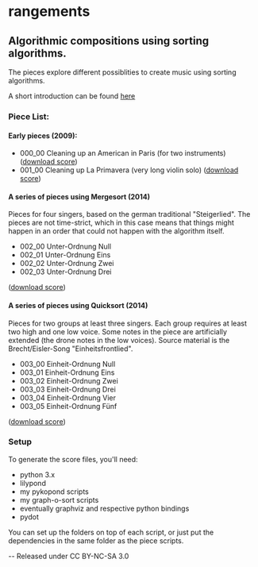 # rangements

## Algorithmic compositions using sorting algorithms.

The pieces explore different possiblities to create music using sorting algorithms.

A short introduction can be found [here](http://www.parkellipsen.de/files/rangements.pdf)

### Piece List:

#### Early pieces (2009):
* 000_00 Cleaning up an American in Paris (for two instruments) ([download score](http://www.parkellipsen.de/files/000_cleaning_up_an_american_in_paris.zip))
* 001_00 Cleaning up La Primavera (very long violin solo) ([download score](http://www.parkellipsen.de/files/001_cleaning_up_la_primavera.zip))

#### A series of pieces using Mergesort (2014)
Pieces for four singers, based on the german traditional "Steigerlied".
The pieces are not time-strict, which in this case means that things might
happen in an order that could not happen with the algorithm itself.

* 002_00 Unter-Ordnung Null
* 002_01 Unter-Ordnung Eins
* 002_02 Unter-Ordnung Zwei
* 002_03 Unter-Ordnung Drei

([download score](http://www.parkellipsen.de/files/002_Unter-Ordnung.zip))

#### A series of pieces using Quicksort (2014)
Pieces for two groups at least three singers. Each group requires at least two high and one low voice.
Some notes in the piece are artificially extended (the drone notes in the low voices).
Source material is the Brecht/Eisler-Song "Einheitsfrontlied".

* 003_00 Einheit-Ordnung Null
* 003_01 Einheit-Ordnung Eins
* 003_02 Einheit-Ordnung Zwei
* 003_03 Einheit-Ordnung Drei
* 003_04 Einheit-Ordnung Vier
* 003_05 Einheit-Ordnung Fünf

([download score](http://www.parkellipsen.de/files/004_Einheit-Ordnung.zip))

### Setup

To generate the score files, you'll need:
* python 3.x
* lilypond
* my pykopond scripts
* my graph-o-sort scripts 
* eventually graphviz and respective python bindings
* pydot 

You can set up the folders on top of each script, or just put the dependencies in the same folder as the piece scripts.

--
Released under CC BY-NC-SA 3.0
